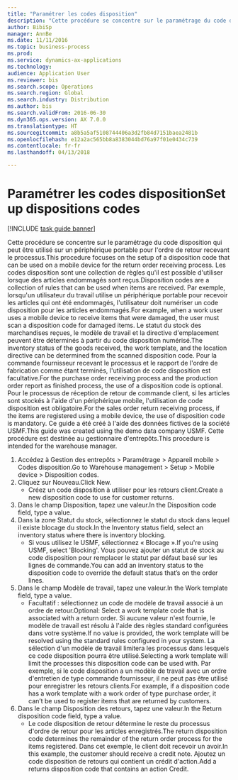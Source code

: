 ```yaml
--- 
title: "Paramétrer les codes disposition"
description: "Cette procédure se concentre sur le paramétrage du code disposition qui peut être utilisé sur un périphérique portable pour l'ordre de retour recevant le processus."
author: BibiSp
manager: AnnBe
ms.date: 11/11/2016
ms.topic: business-process
ms.prod: 
ms.service: dynamics-ax-applications
ms.technology: 
audience: Application User
ms.reviewer: bis
ms.search.scope: Operations
ms.search.region: Global
ms.search.industry: Distribution
ms.author: bis
ms.search.validFrom: 2016-06-30
ms.dyn365.ops.version: AX 7.0.0
ms.translationtype: HT
ms.sourcegitcommit: a8b5a5af5108744406a3d2fb84d7151baea2481b
ms.openlocfilehash: e12a2ac565bb8a8383044bd76a97f01e0434c739
ms.contentlocale: fr-fr
ms.lasthandoff: 04/13/2018

---
```

# <a name="set-up-dispositions-codes"></a><span data-ttu-id="63c01-103">Paramétrer les codes disposition</span><span class="sxs-lookup"><span data-stu-id="63c01-103">Set up dispositions codes</span></span>

[!INCLUDE [task guide banner](../../includes/task-guide-banner.md)]

<span data-ttu-id="63c01-104">Cette procédure se concentre sur le paramétrage du code disposition qui peut être utilisé sur un périphérique portable pour l'ordre de retour recevant le processus.</span><span class="sxs-lookup"><span data-stu-id="63c01-104">This procedure focuses on the setup of a disposition code that can be used on a mobile device for the return order receiving process.</span></span> <span data-ttu-id="63c01-105">Les codes disposition sont une collection de règles qu'il est possible d'utiliser lorsque des articles endommagés sont reçus.</span><span class="sxs-lookup"><span data-stu-id="63c01-105">Disposition codes are a collection of rules that can be used when items are received.</span></span> <span data-ttu-id="63c01-106">Par exemple, lorsqu'un utilisateur du travail utilise un périphérique portable pour recevoir les articles qui ont été endommagés, l'utilisateur doit numériser un code disposition pour les articles endommagés.</span><span class="sxs-lookup"><span data-stu-id="63c01-106">For example, when a work user uses a mobile device to receive items that were damaged, the user must scan a disposition code for damaged items.</span></span> <span data-ttu-id="63c01-107">Le statut du stock des marchandises reçues, le modèle de travail et la directive d'emplacement peuvent être déterminés à partir du code disposition numérisé.</span><span class="sxs-lookup"><span data-stu-id="63c01-107">The inventory status of the goods received, the work template, and the location directive can be determined from the scanned disposition code.</span></span> <span data-ttu-id="63c01-108">Pour la commande fournisseur recevant le processus et le rapport de l'ordre de fabrication comme étant terminés, l'utilisation de code disposition est facultative.</span><span class="sxs-lookup"><span data-stu-id="63c01-108">For the purchase order receiving process and the production order report as finished process, the use of a disposition code is optional.</span></span> <span data-ttu-id="63c01-109">Pour le processus de réception de retour de commande client, si les articles sont stockés à l'aide d'un périphérique mobile, l'utilisation de code disposition est obligatoire.</span><span class="sxs-lookup"><span data-stu-id="63c01-109">For the sales order return receiving process, if the items are registered using a mobile device, the use of disposition code is mandatory.</span></span>  <span data-ttu-id="63c01-110">Ce guide a été créé à l'aide des données fictives de la société USMF.</span><span class="sxs-lookup"><span data-stu-id="63c01-110">This guide was created using the demo data company USMF.</span></span> <span data-ttu-id="63c01-111">Cette procédure est destinée au gestionnaire d'entrepôts.</span><span class="sxs-lookup"><span data-stu-id="63c01-111">This procedure is intended for the warehouse manager.</span></span> 

1. <span data-ttu-id="63c01-112">Accédez à Gestion des entrepôts > Paramétrage > Appareil mobile > Codes disposition.</span><span class="sxs-lookup"><span data-stu-id="63c01-112">Go to Warehouse management > Setup > Mobile device > Disposition codes.</span></span>
2. <span data-ttu-id="63c01-113">Cliquez sur Nouveau.</span><span class="sxs-lookup"><span data-stu-id="63c01-113">Click New.</span></span>
    * <span data-ttu-id="63c01-114">Créez un code disposition à utiliser pour les retours client.</span><span class="sxs-lookup"><span data-stu-id="63c01-114">Create a new disposition code to use for customer returns.</span></span>  
3. <span data-ttu-id="63c01-115">Dans le champ Disposition, tapez une valeur.</span><span class="sxs-lookup"><span data-stu-id="63c01-115">In the Disposition code field, type a value.</span></span>
4. <span data-ttu-id="63c01-116">Dans la zone Statut du stock, sélectionnez le statut du stock dans lequel il existe blocage du stock.</span><span class="sxs-lookup"><span data-stu-id="63c01-116">In the Inventory status field, select an inventory status where there is inventory blocking.</span></span>
    * <span data-ttu-id="63c01-117">Si vous utilisez le USMF, sélectionnez « Blocage ».</span><span class="sxs-lookup"><span data-stu-id="63c01-117">If you're using USMF, select 'Blocking'.</span></span> <span data-ttu-id="63c01-118">Vous pouvez ajouter un statut de stock au code disposition pour remplacer le statut par défaut basé sur les lignes de commande.</span><span class="sxs-lookup"><span data-stu-id="63c01-118">You can add an inventory status to the disposition code to override the default status that’s on the order lines.</span></span>  
5. <span data-ttu-id="63c01-119">Dans le champ Modèle de travail, tapez une valeur.</span><span class="sxs-lookup"><span data-stu-id="63c01-119">In the Work template field, type a value.</span></span>
    * <span data-ttu-id="63c01-120">Facultatif : sélectionnez un code de modèle de travail associé à un ordre de retour.</span><span class="sxs-lookup"><span data-stu-id="63c01-120">Optional: Select a work template code that is associated with a return order.</span></span> <span data-ttu-id="63c01-121">Si aucune valeur n'est fournie, le modèle de travail est résolu à l'aide des règles standard configurées dans votre système.</span><span class="sxs-lookup"><span data-stu-id="63c01-121">If no value is provided, the work template will be resolved using the standard rules configured in your system.</span></span> <span data-ttu-id="63c01-122">La sélection d'un modèle de travail limitera les processus dans lesquels ce code disposition pourra être utilisé.</span><span class="sxs-lookup"><span data-stu-id="63c01-122">Selecting a work template will limit the processes this disposition code can be used with.</span></span> <span data-ttu-id="63c01-123">Par exemple, si le code disposition a un modèle de travail avec un ordre d'entretien de type commande fournisseur, il ne peut pas être utilisé pour enregistrer les retours clients.</span><span class="sxs-lookup"><span data-stu-id="63c01-123">For example, if a disposition code has a work template with a work order of type purchase order, it can’t be used to register items that are returned by customers.</span></span>  
6. <span data-ttu-id="63c01-124">Dans le champ Disposition des retours, tapez une valeur.</span><span class="sxs-lookup"><span data-stu-id="63c01-124">In the Return disposition code field, type a value.</span></span>
    * <span data-ttu-id="63c01-125">Le code disposition de retour détermine le reste du processus d'ordre de retour pour les articles enregistrés.</span><span class="sxs-lookup"><span data-stu-id="63c01-125">The return disposition code determines the remainder of the return order process for the items registered.</span></span> <span data-ttu-id="63c01-126">Dans cet exemple, le client doit recevoir un avoir.</span><span class="sxs-lookup"><span data-stu-id="63c01-126">In this example, the customer should receive a credit note.</span></span> <span data-ttu-id="63c01-127">Ajoutez un code disposition de retours qui contient un crédit d'action.</span><span class="sxs-lookup"><span data-stu-id="63c01-127">Add a returns disposition code that contains an action Credit.</span></span>  


